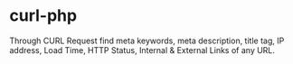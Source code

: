 curl-php
========

Through CURL Request find meta keywords, meta description, title tag, IP address, Load Time, HTTP Status, Internal  &amp; External Links of any URL.
